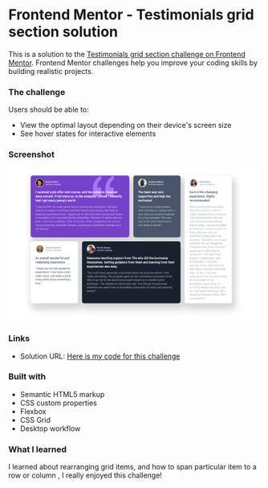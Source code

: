 # Frontend Mentor - Testimonials grid section solution

This is a solution to the [Testimonials grid section challenge on Frontend Mentor](https://www.frontendmentor.io/challenges/testimonials-grid-section-Nnw6J7Un7). Frontend Mentor challenges help you improve your coding skills by building realistic projects.

### The challenge

Users should be able to:

- View the optimal layout depending on their device's screen size
- See hover states for interactive elements

### Screenshot

![](/Solution.png)

### Links

- Solution URL: [Here is my code for this challenge](https://github.com/akki251/testimonials-grid-section-main)

### Built with

- Semantic HTML5 markup
- CSS custom properties
- Flexbox
- CSS Grid
- Desktop workflow

### What I learned

I learned about rearranging grid items, and how to span particular item to a row or column , I really enjoyed this challenge!
